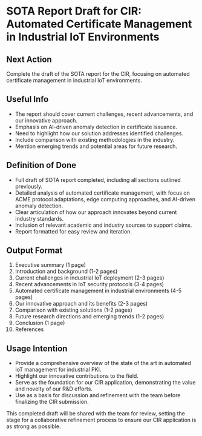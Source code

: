 # SOTA Report Draft for CIR: Automated Certificate Management in Industrial IoT Environments

## Next Action
Complete the draft of the SOTA report for the CIR, focusing on automated certificate management in industrial IoT environments.

## Useful Info
- The report should cover current challenges, recent advancements, and our innovative approach.
- Emphasis on AI-driven anomaly detection in certificate issuance.
- Need to highlight how our solution addresses identified challenges.
- Include comparison with existing methodologies in the industry.
- Mention emerging trends and potential areas for future research.

## Definition of Done
- Full draft of SOTA report completed, including all sections outlined previously.
- Detailed analysis of automated certificate management, with focus on ACME protocol adaptations, edge computing approaches, and AI-driven anomaly detection.
- Clear articulation of how our approach innovates beyond current industry standards.
- Inclusion of relevant academic and industry sources to support claims.
- Report formatted for easy review and iteration.

## Output Format
1. Executive summary (1 page)
2. Introduction and background (1-2 pages)
3. Current challenges in industrial IoT deployment (2-3 pages)
4. Recent advancements in IoT security protocols (3-4 pages)
5. Automated certificate management in industrial environments (4-5 pages)
6. Our innovative approach and its benefits (2-3 pages)
7. Comparison with existing solutions (1-2 pages)
8. Future research directions and emerging trends (1-2 pages)
9. Conclusion (1 page)
10. References

## Usage Intention
- Provide a comprehensive overview of the state of the art in automated IoT management for industrial PKI.
- Highlight our innovative contributions to the field.
- Serve as the foundation for our CIR application, demonstrating the value and novelty of our R&D efforts.
- Use as a basis for discussion and refinement with the team before finalizing the CIR submission.

This completed draft will be shared with the team for review, setting the stage for a collaborative refinement process to ensure our CIR application is as strong as possible.

